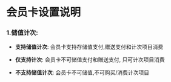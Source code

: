 # 会员卡设置说明

### 1.储值计次:

* **支持储值计次**: 会员卡支持存储值支付,赠送支付和计次项目消费

* **仅支持计次**: 会员卡不可储值支付和赠送支付, 只可计次项目消费

* **不支持储值计次**: 会员卡不可储值,不可购买/消费计次项目

## 

## 




